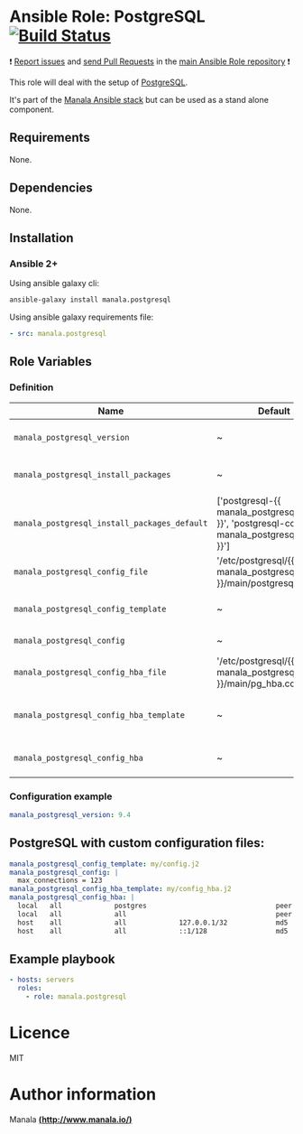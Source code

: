 # Ansible Role: PostgreSQL [![Build Status](https://travis-ci.org/manala/ansible-role-postgresql.svg?branch=master)](https://travis-ci.org/manala/ansible-role-postgresql)

:exclamation: [Report issues](https://github.com/manala/ansible-roles/issues) and [send Pull Requests](https://github.com/manala/ansible-roles/pulls) in the [main Ansible Role repository](https://github.com/manala/ansible-roles) :exclamation:

This role will deal with the setup of [PostgreSQL](http://www.postgresql.org/).

It's part of the [Manala Ansible stack](http://www.manala.io) but can be used as a stand alone component.

## Requirements

None.

## Dependencies

None.

## Installation

### Ansible 2+

Using ansible galaxy cli:

```bash
ansible-galaxy install manala.postgresql
```

Using ansible galaxy requirements file:

```yaml
- src: manala.postgresql
```

## Role Variables

### Definition

| Name                                         | Default                                                                                              | Type   | Description                            |
| -------------------------------------------- | ---------------------------------------------------------------------------------------------------- | ------ | -------------------------------------- |
| `manala_postgresql_version`                  | ~                                                                                                    | String | REQUIRED - PostgreSQL version          |
| `manala_postgresql_install_packages`         | ~                                                                                                    | Array  | Dependency packages to install         |
| `manala_postgresql_install_packages_default` | ['postgresql-{{ manala_postgresql_version }}', 'postgresql-contrib-{{ manala_postgresql_version }}'] | Array  | Default dependency packages to install |
| `manala_postgresql_config_file`              | '/etc/postgresql/{{ manala_postgresql_version }}/main/postgresql.conf'                               | String | Configuration file path                |
| `manala_postgresql_config_template`          | ~                                                                                                    | String | Configuration template path            |
| `manala_postgresql_config`                   | ~                                                                                                    | String String| Configuration parameters               |
| `manala_postgresql_config_hba_file`          | '/etc/postgresql/{{ manala_postgresql_version }}/main/pg_hba.conf'                                   | String | Hba configuration file path            |
| `manala_postgresql_config_hba_template`      | ~                                                                                                    | String | Hba configuration template path        |
| `manala_postgresql_config_hba`               | ~                                                                                                    | String | Hba configuration parameters           |

### Configuration example

```yaml
manala_postgresql_version: 9.4

```

## PostgreSQL with custom configuration files:

```yaml
manala_postgresql_config_template: my/config.j2
manala_postgresql_config: |
  max_connections = 123
manala_postgresql_config_hba_template: my/config_hba.j2
manala_postgresql_config_hba: |
  local   all             postgres                                peer
  local   all             all                                     peer
  host    all             all             127.0.0.1/32            md5
  host    all             all             ::1/128                 md5
```

## Example playbook

```yaml
- hosts: servers
  roles:
    - role: manala.postgresql
```

# Licence

MIT

# Author information

Manala [**(http://www.manala.io/)**](http://www.manala.io)
